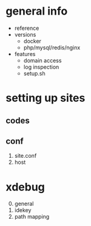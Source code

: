 # general info
- reference
- versions
    + docker
    + php/mysql/redis/nginx
- features
    + domain access
    + log inspection
    + setup.sh

# setting up sites
## codes

## conf
1. site.conf
2. host

# xdebug
0. general 
1. idekey
2. path mapping
